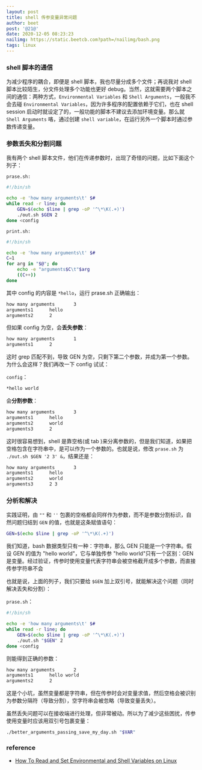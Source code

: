 ```yaml
---
layout: post
title: shell 传参变量异常问题
author: beet
post: '@21@'
date: 2020-12-05 08:23:23
nailimg: https://static.beetcb.com?path=/nailimg/bash.png
tags: linux
---
```


### shell 脚本的通信

为减少程序的耦合，即便是 shell 脚本，我也尽量分成多个文件；再说我对 shell 脚本比较陌生，分文件处理多个功能也更好 debug。当然，这就需要两个脚本之间的通信：两种方式，`Environmental Variables` 和
`Shell Arguments`，一般我不会去碰 `Environmental Variables`，因为许多程序的配置依赖于它们，也在 shell session 启动时就设定了的，一般功能的脚本不建议去添加环境变量。那么就 `Shell Arguments` 咯，通过创建 `shell variable`，在运行另外一个脚本时通过参数传递变量。

### 参数丢失和分割问题

我有两个 shell 脚本文件，他们在传递参数时，出现了奇怪的问题，比如下面这个列子：

`prase.sh:`

```bash
#!/bin/sh

echo -e 'how many arguments\t' $#
while read -r line; do
    GEN=$(echo $line | grep -oP '^\*\K(.+)')
    ./out.sh $GEN 2
done <config
```

`print.sh:`

```bash
#!/bin/sh

echo -e 'how many arguments\t' $#
C=1
for arg in "$@"; do
    echo -e "arguments$C\t"$arg
    ((C++))
done
```

其中 config 的内容是 `*hello`，运行 prase.sh 正确输出：

```bash
how many arguments       3
arguments1      hello
arguments2      2
```

但如果 config 为空，会**丢失参数**：

```bash
how many arguments       1
arguments1      2
```

这时 grep 匹配不到，导致 GEN 为空，只剩下第二个参数，并成为第一个参数。为什么会这样？我们再改一下 config 试试：

`config`：

```bash
*hello world
```

会**分割参数**：

```bash
how many arguments       3
arguments1      hello
arguments2      world
arguments3      2
```

这时很容易想到，shell 是靠空格(或 tab )来分离参数的，但是我们知道，如果把空格包含在字符串中，是可以作为一个参数的。也就是说，修改 `prase.sh` 为 `./out.sh $GEN '2 3' &`，结果还是：

```bash
how many arguments       3
arguments1      hello
arguments2      world
arguments3      2 3
```

### 分析和解决

实践证明，由 `""` 和 `''` 包裹的空格都会同样作为参数，而不是参数分割标识，自然问题归结到 `GEN` 的值，也就是这条赋值语句：

```bash
GEN=$(echo $line | grep -oP '^\*\K(.+)')
```

我们知道，bash 数据类型只有一种：字符串，那么 GEN 只能是一个字符串。假设 GEN 的值为 "hello world"，它与单独传参 "hello world"只有一个区别：GEN 是变量。经过验证，传参时使用变量代表字符串会被空格截开成多个参数，而直接传参字符串不会

也就是说，上面的列子，我们只要给 `$GEN` 加上双引号，就能解决这个问题（同时解决丢失和分割）：

`prase.sh`：

```bash
#!/bin/sh

echo -e 'how many arguments\t' $#
while read -r line; do
    GEN=$(echo $line | grep -oP '^\*\K(.+)')
    ./out.sh "$GEN" 2
done <config
```

则能得到正确的参数：

```bash
how many arguments       2
arguments1      hello world
arguments2      2
```

这是个小坑，虽然变量都是字符串，但在传参时会对变量求值，然后空格会被识别为参数分隔符（导致分割），空字符串会被忽略（导致变量丢失）。

虽然丢失问题可以在接收端进行处理，但非常被动。所以为了减少这些困扰，传参使用变量时应该用双引号包裹变量：

```bash
./better_arguments_passing_save_my_day.sh "$VAR"
```

### reference

- [How To Read and Set Environmental and Shell Variables on Linux](https://www.digitalocean.com/community/tutorials/how-to-read-and-set-environmental-and-shell-variables-on-linux)
